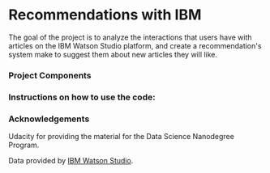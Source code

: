 # Recommendations with IBM
The goal of the project is to  analyze the interactions that users have with articles on the IBM Watson Studio platform, and create a recommendation's system make to suggest them about new articles they will like. 
### Project Components

### Instructions on how to use the code: 

### Acknowledgements
 
Udacity for providing the material for the Data Science Nanodegree Program.

Data provided by [IBM Watson Studio](https://dataplatform.cloud.ibm.com/login?context=cpdaas).
